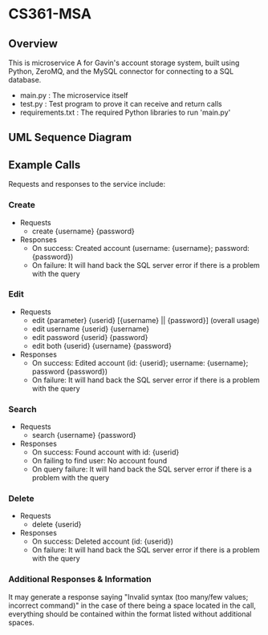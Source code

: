 # CS361-MSA

## Overview
This is microservice A for Gavin's account storage system, built using Python, ZeroMQ, and the MySQL connector for connecting to a SQL database.

- main.py : The microservice itself
- test.py : Test program to prove it can receive and return calls
- requirements.txt : The required Python libraries to run 'main.py'

## UML Sequence Diagram

## Example Calls
Requests and responses to the service include:

### Create
- Requests
    - create {username} {password}
- Responses
    - On success: Created account (username: {username}; password: {password})
    - On failure: It will hand back the SQL server error if there is a problem with the query

### Edit
- Requests
    - edit {parameter} {userid} [{username} || {password}] (overall usage)
    - edit username {userid} {username}
    - edit password {userid} {password}
    - edit both {userid} {username} {password}
- Responses
    - On success: Edited account (id: {userid}; username: {username}; password {password})
    - On failure: It will hand back the SQL server error if there is a problem with the query

### Search
- Requests
    - search {username} {password}
- Responses
    - On success: Found account with id: {userid}
    - On failing to find user: No account found
    - On query failure: It will hand back the SQL server error if there is a problem with the query

### Delete
- Requests
    - delete {userid}
- Responses
    - On success: Deleted account (id: {userid})
    - On failure: It will hand back the SQL server error if there is a problem with the query

### Additional Responses & Information
It may generate a response saying "Invalid syntax (too many/few values; incorrect command)" in the case of there being a space located in the call, everything should be contained within the format listed without additional spaces.